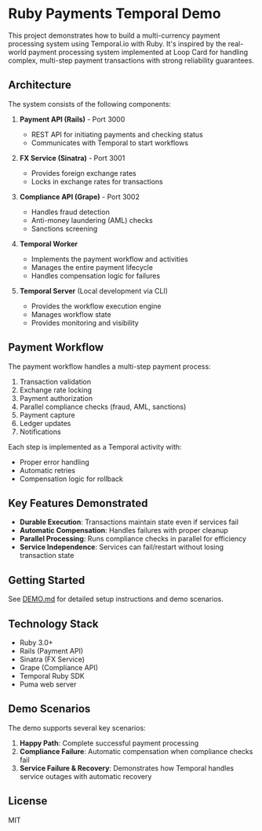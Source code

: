 # Ruby Payments Temporal Demo

This project demonstrates how to build a multi-currency payment processing system using Temporal.io with Ruby. It's inspired by the real-world payment processing system implemented at Loop Card for handling complex, multi-step payment transactions with strong reliability guarantees.

## Architecture

The system consists of the following components:

1. **Payment API (Rails)** - Port 3000
   - REST API for initiating payments and checking status
   - Communicates with Temporal to start workflows

2. **FX Service (Sinatra)** - Port 3001  
   - Provides foreign exchange rates
   - Locks in exchange rates for transactions

3. **Compliance API (Grape)** - Port 3002
   - Handles fraud detection
   - Anti-money laundering (AML) checks
   - Sanctions screening

4. **Temporal Worker**
   - Implements the payment workflow and activities
   - Manages the entire payment lifecycle
   - Handles compensation logic for failures

5. **Temporal Server** (Local development via CLI)
   - Provides the workflow execution engine
   - Manages workflow state
   - Provides monitoring and visibility

## Payment Workflow

The payment workflow handles a multi-step payment process:

1. Transaction validation
2. Exchange rate locking
3. Payment authorization
4. Parallel compliance checks (fraud, AML, sanctions)
5. Payment capture
6. Ledger updates
7. Notifications

Each step is implemented as a Temporal activity with:
- Proper error handling
- Automatic retries
- Compensation logic for rollback

## Key Features Demonstrated

- **Durable Execution**: Transactions maintain state even if services fail
- **Automatic Compensation**: Handles failures with proper cleanup
- **Parallel Processing**: Runs compliance checks in parallel for efficiency
- **Service Independence**: Services can fail/restart without losing transaction state

## Getting Started

See [DEMO.md](DEMO.md) for detailed setup instructions and demo scenarios.

## Technology Stack

- Ruby 3.0+
- Rails (Payment API)
- Sinatra (FX Service)
- Grape (Compliance API)
- Temporal Ruby SDK
- Puma web server

## Demo Scenarios

The demo supports several key scenarios:

1. **Happy Path**: Complete successful payment processing
2. **Compliance Failure**: Automatic compensation when compliance checks fail
3. **Service Failure & Recovery**: Demonstrates how Temporal handles service outages with automatic recovery

## License

MIT
